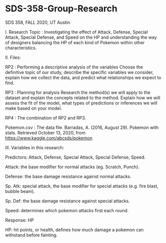 # SDS-358-Group-Research
SDS 358, FALL 2020, UT Austin

I. Research Topic : Investigating the effect of Attack, Defense, Special Attack, Special Defense, and Speed on the HP and understanding the way of designers balancing the HP of each kind of Pokemon within other characteristics. 

II. Files:

RP2 : Performing a descriptive analysis of the variables
Choose the definitive topic of our study, describe the specific variables we consider, explain how we collect the data, and predict what relationships we expect to find. 

RP3 : Planning for analysis
Research the method(s) we will apply to the dataset and explain the concepts related to the method. Explain how we will assess the fit of the model, what types of predictions or inferences we will make based on your model.

RP4 : The combination of RP2 and RP3.

Pokemon.csv : The data file.
Barradas, A. (2016, August 29). Pokemon with stats. Retrieved October 13, 2020, from https://www.kaggle.com/abcsds/pokemon

III. Variables in this research:

Predictors: Attack, Defense, Special Attack, Special Defense, Speed.

Attack: the base modifier for normal attacks (eg. Scratch, Punch).

Defense: the base damage resistance against normal attacks.

Sp. Atk: special attack, the base modifier for special attacks (e.g. fire blast, bubble beam).

Sp. Def: the base damage resistance against special attacks.

Speed: determines which pokemon attacks first each round.

Response: HP

HP: hit points, or health, defines how much damage a pokemon can withstand before fainting.


